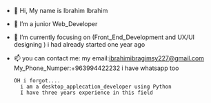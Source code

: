 - 👋 Hi, My name is Ibrahim Ibrahim
- 👀 I’m a junior Web_Developer
- 🌱 I’m currently focusing on (Front_End_Development and UX/UI designing ) 
      i had already started one year ago
- 📫 you can contact me:
        my email:ibrahimibragimsy227@gmail.com
        My_Phone_Numper:+963994422232
        i have whatsapp too
      
      OH i forgot....
        i am a desktop_applecation_developer using Python 
        I have three years experience in this field
